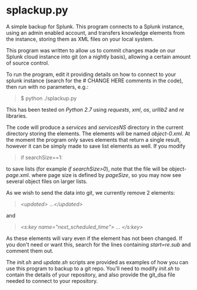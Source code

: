 splackup.py
=
A simple backup for Splunk. This program connects to a Splunk instance, using an admin enabled account, and transfers knowledge elements from the instance, storing them as XML files on your local system.

This program was written to allow us to commit changes made on our Splunk cloud instance into git (on a nightly basis), allowing a certain amount of source control.

To run the program, edit it providing details on how to connect to your splunk instance (search for the # CHANGE HERE comments in the code), then run with no parameters, e.g.:

>$ python ./splackup.py

This has been tested on _Python 2.7_ using _requests_, _xml_, _os_, _urllib2_ and _re_ libraries.

The code will produce a _services_ and _servicesNS_ directory in the current directory storing the elements. The elements will be named _object-0.xml_. At the moment the program only saves elements that return a single result, however it can be simply made to save list elements as well. If you modify 
> if searchSize==1:

to save lists (for example _if searchSize>0_), note that the file will be object-_page_.xml. where page size is defined by _pageSize_, so you may now see several object files on larger lists.

As we wish to send the data into git, we currently remove 2 elements:

>_\<updated\>_ ..._\</updated>_

and

>_\<s:key name="next_scheduled_time">_ ... _\</s:key>_

As these elements will vary even if the element has not been changed. If you don't need or want this, search for the lines containing _start=re.sub_ and comment them out.

The _init.sh_ and _update.sh_ scripts are provided as examples of how you can use this program to backup to a git repo. You'll need to modify _init.sh_ to contain the details of your repository, and also provide the git_dsa file needed to connect to your repository.

